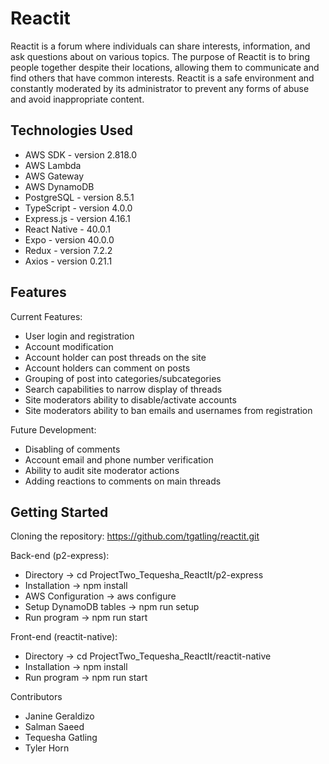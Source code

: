 # Reactit
Reactit is a forum where individuals can share interests, information, and ask questions about on various topics. The purpose of Reactit is to bring people together despite their locations, allowing them to communicate and find others that have common interests. Reactit is a safe environment and constantly moderated by its administrator to prevent any forms of abuse and avoid inappropriate content.

## Technologies Used
* AWS SDK - version 2.818.0
* AWS Lambda
* AWS Gateway
* AWS DynamoDB
* PostgreSQL - version 8.5.1
* TypeScript - version 4.0.0
* Express.js - version 4.16.1
* React Native - 40.0.1
* Expo - version 40.0.0
* Redux - version 7.2.2
* Axios - version 0.21.1

## Features
Current Features:
* User login and registration
* Account modification
* Account holder can post threads on the site
* Account holders can comment on posts
* Grouping of post into categories/subcategories
* Search capabilities to narrow display of threads 
* Site moderators ability to disable/activate accounts
* Site moderators ability to ban emails and usernames from registration

Future Development:
* Disabling of comments
* Account email and phone number verification
* Ability to audit site moderator actions
* Adding reactions to comments on main threads

## Getting Started
Cloning the repository:
https://github.com/tgatling/reactit.git

Back-end (p2-express):
* Directory -> cd ProjectTwo_Tequesha_ReactIt/p2-express
* Installation -> npm install
* AWS Configuration -> aws configure
* Setup DynamoDB tables -> npm run setup
* Run program -> npm run start

Front-end (reactit-native):
* Directory -> cd ProjectTwo_Tequesha_ReactIt/reactit-native
* Installation -> npm install
* Run program -> npm run start

Contributors
* Janine Geraldizo
* Salman Saeed
* Tequesha Gatling
* Tyler Horn